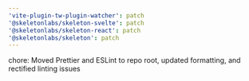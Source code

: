 ```yaml
---
'vite-plugin-tw-plugin-watcher': patch
'@skeletonlabs/skeleton-svelte': patch
'@skeletonlabs/skeleton-react': patch
'@skeletonlabs/skeleton': patch
---
```


chore: Moved Prettier and ESLint to repo root, updated formatting, and rectified linting issues
